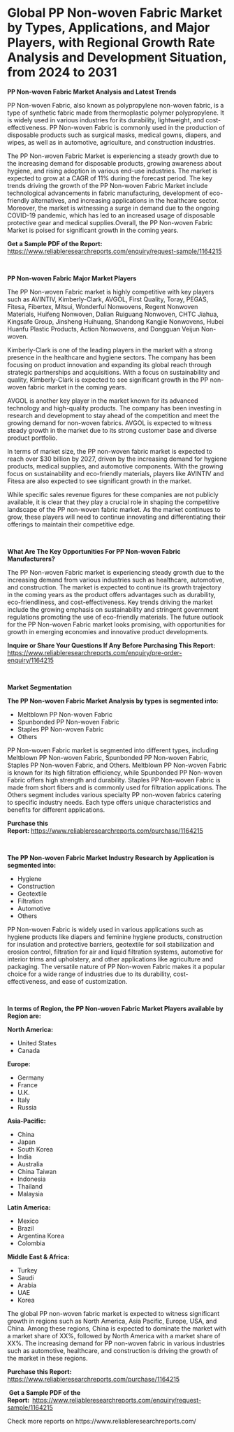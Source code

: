 <p><h1>Global PP Non-woven Fabric Market by Types, Applications, and Major Players, with Regional Growth Rate Analysis and Development Situation, from 2024 to 2031</h1></p><p><strong>PP Non-woven Fabric Market Analysis and Latest Trends</strong></p>
<p><p>PP Non-woven Fabric, also known as polypropylene non-woven fabric, is a type of synthetic fabric made from thermoplastic polymer polypropylene. It is widely used in various industries for its durability, lightweight, and cost-effectiveness. PP Non-woven Fabric is commonly used in the production of disposable products such as surgical masks, medical gowns, diapers, and wipes, as well as in automotive, agriculture, and construction industries.</p><p>The PP Non-woven Fabric Market is experiencing a steady growth due to the increasing demand for disposable products, growing awareness about hygiene, and rising adoption in various end-use industries. The market is expected to grow at a CAGR of 11% during the forecast period. The key trends driving the growth of the PP Non-woven Fabric Market include technological advancements in fabric manufacturing, development of eco-friendly alternatives, and increasing applications in the healthcare sector. Moreover, the market is witnessing a surge in demand due to the ongoing COVID-19 pandemic, which has led to an increased usage of disposable protective gear and medical supplies.Overall, the PP Non-woven Fabric Market is poised for significant growth in the coming years.</p></p>
<p><strong>Get a Sample PDF of the Report:&nbsp;</strong> <a href="https://www.reliableresearchreports.com/enquiry/request-sample/1164215">https://www.reliableresearchreports.com/enquiry/request-sample/1164215</a></p>
<p>&nbsp;</p>
<p><strong>PP Non-woven Fabric Major Market Players</strong></p>
<p><p>The PP Non-woven Fabric market is highly competitive with key players such as AVINTIV, Kimberly-Clark, AVGOL, First Quality, Toray, PEGAS, Fitesa, Fibertex, Mitsui, Wonderful Nonwovens, Regent Nonwoven Materials, Huifeng Nonwoven, Dalian Ruiguang Nonwoven, CHTC Jiahua, Kingsafe Group, Jinsheng Huihuang, Shandong Kangjie Nonwovens, Hubei Huanfu Plastic Products, Action Nonwovens, and Dongguan Veijun Non-woven.</p><p>Kimberly-Clark is one of the leading players in the market with a strong presence in the healthcare and hygiene sectors. The company has been focusing on product innovation and expanding its global reach through strategic partnerships and acquisitions. With a focus on sustainability and quality, Kimberly-Clark is expected to see significant growth in the PP non-woven fabric market in the coming years.</p><p>AVGOL is another key player in the market known for its advanced technology and high-quality products. The company has been investing in research and development to stay ahead of the competition and meet the growing demand for non-woven fabrics. AVGOL is expected to witness steady growth in the market due to its strong customer base and diverse product portfolio.</p><p>In terms of market size, the PP non-woven fabric market is expected to reach over $30 billion by 2027, driven by the increasing demand for hygiene products, medical supplies, and automotive components. With the growing focus on sustainability and eco-friendly materials, players like AVINTIV and Fitesa are also expected to see significant growth in the market.</p><p>While specific sales revenue figures for these companies are not publicly available, it is clear that they play a crucial role in shaping the competitive landscape of the PP non-woven fabric market. As the market continues to grow, these players will need to continue innovating and differentiating their offerings to maintain their competitive edge.</p></p>
<p>&nbsp;</p>
<p><strong>What Are The Key Opportunities For PP Non-woven Fabric Manufacturers?</strong></p>
<p><p>The PP Non-woven Fabric market is experiencing steady growth due to the increasing demand from various industries such as healthcare, automotive, and construction. The market is expected to continue its growth trajectory in the coming years as the product offers advantages such as durability, eco-friendliness, and cost-effectiveness. Key trends driving the market include the growing emphasis on sustainability and stringent government regulations promoting the use of eco-friendly materials. The future outlook for the PP Non-woven Fabric market looks promising, with opportunities for growth in emerging economies and innovative product developments.</p></p>
<p><strong>Inquire or Share Your Questions If Any Before Purchasing This Report:</strong> <a href="https://www.reliableresearchreports.com/enquiry/pre-order-enquiry/1164215">https://www.reliableresearchreports.com/enquiry/pre-order-enquiry/1164215</a></p>
<p>&nbsp;</p>
<p><strong>Market Segmentation</strong></p>
<p><strong>The PP Non-woven Fabric Market Analysis by types is segmented into:</strong></p>
<p><ul><li>Meltblown PP Non-woven Fabric</li><li>Spunbonded PP Non-woven Fabric</li><li>Staples PP Non-woven Fabric</li><li>Others</li></ul></p>
<p><p>PP Non-woven Fabric market is segmented into different types, including Meltblown PP Non-woven Fabric, Spunbonded PP Non-woven Fabric, Staples PP Non-woven Fabric, and Others. Meltblown PP Non-woven Fabric is known for its high filtration efficiency, while Spunbonded PP Non-woven Fabric offers high strength and durability. Staples PP Non-woven Fabric is made from short fibers and is commonly used for filtration applications. The Others segment includes various specialty PP non-woven fabrics catering to specific industry needs. Each type offers unique characteristics and benefits for different applications.</p></p>
<p><strong>Purchase this Report:&nbsp;</strong><a href="https://www.reliableresearchreports.com/purchase/1164215">https://www.reliableresearchreports.com/purchase/1164215</a></p>
<p>&nbsp;</p>
<p><strong>The PP Non-woven Fabric Market Industry Research by Application is segmented into:</strong></p>
<p><ul><li>Hygiene</li><li>Construction</li><li>Geotextile</li><li>Filtration</li><li>Automotive</li><li>Others</li></ul></p>
<p><p>PP Non-woven Fabric is widely used in various applications such as hygiene products like diapers and feminine hygiene products, construction for insulation and protective barriers, geotextile for soil stabilization and erosion control, filtration for air and liquid filtration systems, automotive for interior trims and upholstery, and other applications like agriculture and packaging. The versatile nature of PP Non-woven Fabric makes it a popular choice for a wide range of industries due to its durability, cost-effectiveness, and ease of customization.</p></p>
<p>&nbsp;</p>
<p><strong>In terms of Region, the PP Non-woven Fabric Market Players available by Region are:</strong></p>
<p>
    <p> <strong> North America: </strong>
        <ul>
            <li>United States</li>
            <li>Canada</li>
        </ul>
        </p> 
    <p> <strong> Europe: </strong>
        <ul>
            <li>Germany</li>
            <li>France</li>
            <li>U.K.</li>
            <li>Italy</li>
            <li>Russia</li>
        </ul>
        </p> 
    <p> <strong> Asia-Pacific: </strong>
        <ul>
            <li>China</li>
            <li>Japan</li>
            <li>South Korea</li>
            <li>India</li>
            <li>Australia</li>
            <li>China Taiwan</li>
            <li>Indonesia</li>
            <li>Thailand</li>
            <li>Malaysia</li>
        </ul>
        </p> 
    <p> <strong> Latin America: </strong>
        <ul>
            <li>Mexico</li>
            <li>Brazil</li>
            <li>Argentina Korea</li>
            <li>Colombia</li>
        </ul>
        </p> 
    <p> <strong> Middle East & Africa: </strong>
        <ul>
            <li>Turkey</li>
            <li>Saudi</li>
            <li>Arabia</li>
            <li>UAE</li>
            <li>Korea</li>
        </ul>
    </p>
    </p>
<p><p>The global PP non-woven fabric market is expected to witness significant growth in regions such as North America, Asia Pacific, Europe, USA, and China. Among these regions, China is expected to dominate the market with a market share of XX%, followed by North America with a market share of XX%. The increasing demand for PP non-woven fabric in various industries such as automotive, healthcare, and construction is driving the growth of the market in these regions.</p></p>
<p><strong>Purchase this Report: </strong><a href="https://www.reliableresearchreports.com/purchase/1164215">https://www.reliableresearchreports.com/purchase/1164215</a></p>
<p>&nbsp;<strong>Get a Sample PDF of the Report:&nbsp;&nbsp;</strong><a href="https://www.reliableresearchreports.com/enquiry/request-sample/1164215">https://www.reliableresearchreports.com/enquiry/request-sample/1164215</a></p>
<p><strong></strong></p>
<p>Check more reports on https://www.reliableresearchreports.com/</p>